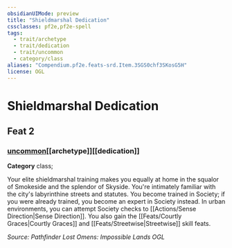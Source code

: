 ```yaml
---
obsidianUIMode: preview
title: "Shieldmarshal Dedication"
cssclasses: pf2e,pf2e-spell
tags:
  - trait/archetype
  - trait/dedication
  - trait/uncommon
  - category/class
aliases: "Compendium.pf2e.feats-srd.Item.3SGS0chf3SKosG5H"
license: OGL
---
```

# Shieldmarshal Dedication
## Feat 2
### [uncommon](uncommon "Uncommon Rarity Trait")[[archetype]][[dedication]]

**Category** class; 




Your elite shieldmarshal training makes you equally at home in the squalor of Smokeside and the splendor of Skyside. You're intimately familiar with the city's labyrinthine streets and statutes. You become trained in Society; if you were already trained, you become an expert in Society instead. In urban environments, you can attempt Society checks to [[Actions/Sense Direction|Sense Direction]]. You also gain the [[Feats/Courtly Graces|Courtly Graces]] and [[Feats/Streetwise|Streetwise]] skill feats.

*Source: Pathfinder Lost Omens: Impossible Lands*
*OGL*